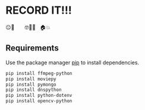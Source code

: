 # RECORD IT!!!

😐🎥       🤓🤝😎   🏠💥

## Requirements

Use the package manager [pip](https://pip.pypa.io/en/stable/) to install dependencies.

```bash
pip install ffmpeg-python
pip install moviepy
pip install pymongo
pip install dnspython
pip install python-dotenv
pip install opencv-python
```
